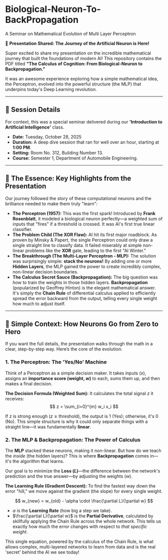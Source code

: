 # Biological-Neuron-To-BackPropagation
A Seminar on Mathematical Evolution of Multi Layer Perceptron

🎉 **Presentation Shared: The Journey of the Artificial Neuron is Here!**

Super excited to share my presentation on the incredible mathematical journey that built the foundations of modern AI! This repository contains the PDF titled **"The Calculus of Cognition: From Biological-Neuron to Backpropagation."**

It was an awesome experience exploring how a simple mathematical idea, the Perceptron, evolved into the powerful structure (the MLP) that underpins today's Deep Learning revolution.

---

## 📌 Session Details

For context, this was a special seminar delivered during our **'Introduction to Artificial Intelligence'** class.

* **Date:** Tuesday, October 28, 2025
* **Duration:** A deep dive session that ran for well over an hour, starting at **1:00 PM**.
* **Setting:** Room No. 312, Building Number 13.
* **Course:** Semester 1, Department of Automobile Engineering.

---

## 🚀 The Essence: Key Highlights from the Presentation

Our journey followed the story of these computational neurons and the brilliance needed to make them truly "learn":

* **The Perceptron (1957):** This was the first spark! Introduced by **Frank Rosenblatt**, it modeled a biological neuron perfectly—a weighted sum of inputs that "fires" if a threshold is crossed. It was AI's first true linear classifier.
* **The Problem Child (The XOR Flaw):** AI hit its first major roadblock. As proven by Minsky & Papert, the single Perceptron could only draw a single straight line to classify data. It failed miserably at simple non-linear problems like the **XOR** gate, leading to the first "AI Winter."
* **The Breakthrough (The Multi-Layer Perceptron - MLP):** The solution was surprisingly simple: **stack the neurons!** By adding one or more **Hidden Layers**, the MLP gained the power to create incredibly complex, non-linear decision boundaries.
* **The Calculus Secret Sauce (Backpropagation):** The big question was *how* to train the weights in those hidden layers. **Backpropagation** (popularized by Geoffrey Hinton) is the elegant mathematical answer. It's simply the **Chain Rule** of differential calculus applied to efficiently spread the error backward from the output, telling every single weight how much to adjust itself.

---

## 🧠 Simple Context: How Neurons Go from Zero to Hero

If you want the full details, the presentation walks through the math in a clear, step-by-step way. Here’s the core of the evolution:

### 1. The Perceptron: The 'Yes/No' Machine

Think of a Perceptron as a simple decision maker. It takes inputs ($x$), assigns an **importance score (weight, $w$)** to each, sums them up, and then makes a final decision.

**The Decision Formula (Weighted Sum):**
It calculates the total signal $z$ it receives:
$$
z = \sum_{i=0}^{m} w_i x_i
$$

If $z$ is strong enough ($z \ge \text{threshold}$), the output is 1 (Yes); otherwise, it's 0 (No). This simple structure is why it could only separate things with a straight line—it was fundamentally **linear**.

### 2. The MLP & Backpropagation: The Power of Calculus

The **MLP** stacked these neurons, making it non-linear. But how do we teach the *inside* (the hidden layers)? This is where **Backpropagation** comes in—it's the algorithm that learns.

Our goal is to minimize the **Loss ($L$)**—the difference between the network's prediction and the true answer—by adjusting the weights ($w$).

**The Learning Rule (Gradient Descent):**
To find the fastest way down the error "hill," we move against the gradient (the slope) for every single weight.

$$
w_{new} = w_{old} - \alpha \cdot \frac{\partial L}{\partial w}
$$

* $\alpha$ is the **Learning Rate** (how big a step we take).
* $\frac{\partial L}{\partial w}$ is the **Partial Derivative**, calculated by skillfully applying the Chain Rule across the whole network. This tells us exactly how much the error changes with respect to *that specific weight*.

This single equation, powered by the calculus of the Chain Rule, is what allows complex, multi-layered networks to learn from data and is the real 'secret' behind the AI we see today!